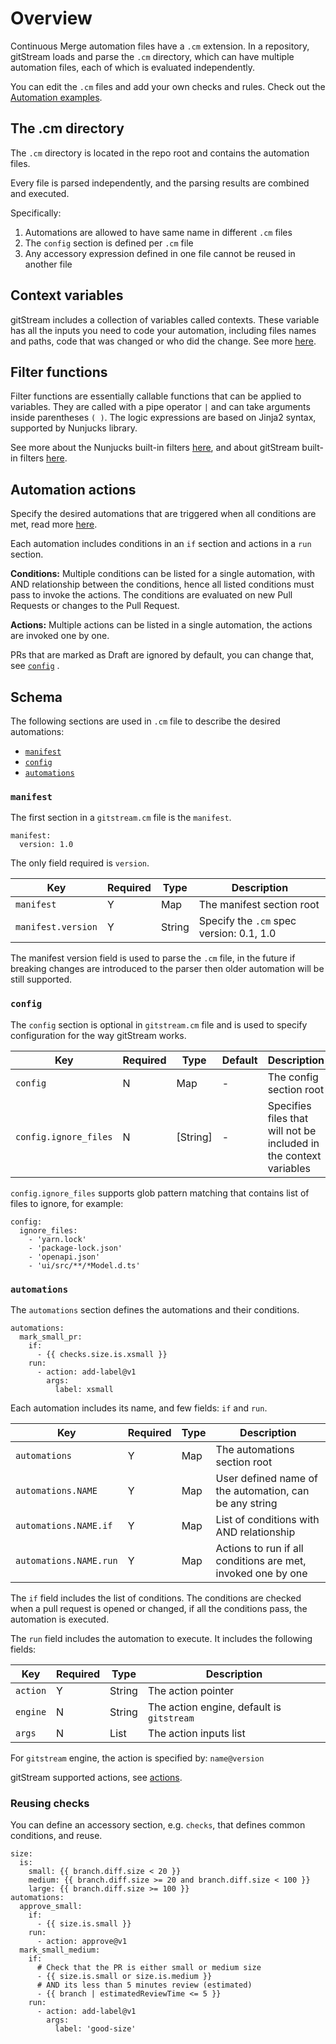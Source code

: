 # Overview

Continuous Merge automation files have a `.cm` extension. In a repository,  gitStream loads and parse the `.cm` directory, which can have multiple automation files, each of which is evaluated independently.

You can edit the `.cm` files and add your own checks and rules. Check out the [Automation examples](/examples).

## The .cm directory

The `.cm` directory is located in the repo root and contains the automation files. 

Every file is parsed independently, and the parsing results are combined and executed.

Specifically:

1. Automations are allowed to have same name in different `.cm` files
2. The `config` section is defined per `.cm` file
3. Any accessory expression defined in one file cannot be reused in another file 

## Context variables

gitStream includes a collection of variables called contexts. These variable has all the inputs you need to code your automation, including files names and paths, code that was changed or who did the change.
See more [here](/context-variables).

## Filter functions

Filter functions are essentially callable functions that can be applied to variables. They are called with a pipe operator `|` and can take arguments inside parentheses `( )`. The logic expressions are based on Jinja2 syntax, supported by Nunjucks library.

See more about the Nunjucks built-in filters [here](https://mozilla.github.io/nunjucks/templating.html#builtin-filters), and about gitStream built-in filters [here](filter-functions).

## Automation actions

Specify the desired automations that are triggered when all conditions are met, read more [here](/automation-actions).

Each automation includes conditions in an `if` section and actions in a `run` section. 

**Conditions:** Multiple conditions can be listed for a single automation, with AND relationship between the conditions, hence all listed conditions must pass to invoke the actions. The conditions are evaluated on new Pull Requests or changes to the Pull Request.

**Actions:** Multiple actions can be listed in a single automation, the actions are invoked one by one.

PRs that are marked as Draft are ignored by default, you can change that, see [`config`](#config) .

## Schema

The following sections are used in `.cm` file to describe the desired automations:

- [`manifest`](#manifest)
- [`config`](#config)
- [`automations`](#automations)

### `manifest`

The first section in a `gitstream.cm` file is the `manifest`.

```yaml+jinja
manifest: 
  version: 1.0
```

The only field required is `version`.

| Key         | Required | Type    | Description                              |
| ----------- | ---------|---------|----------------------------------------- |
| `manifest`         | Y        | Map     | The manifest section root                |
| `manifest.version` | Y        | String  | Specify the `.cm` spec version: 0.1, 1.0 |

The manifest version field is used to parse the `.cm` file, in the future if breaking changes are introduced to the parser then older automation will be still supported.

### `config`

The `config` section is optional in `gitstream.cm` file and is used to specify configuration for the way gitStream works.

| Key         | Required | Type    |  Default | Description                              |
| ----------- | ---------|---------|----------|------------------------------ |
| `config`              | N | Map   | - | The config section root                |
| `config.ignore_files` | N | [String]   | - | Specifies files that will not be included in the context variables |

`config.ignore_files` supports glob pattern matching that contains list of files to ignore, for example:

```yaml+jinja
config:
  ignore_files:
    - 'yarn.lock'
    - 'package-lock.json'
    - 'openapi.json'
    - 'ui/src/**/*Model.d.ts'
```

### `automations` 

The `automations` section defines the automations and their conditions. 

```yaml+jinja
automations:
  mark_small_pr:
    if:
      - {{ checks.size.is.xsmall }}
    run:
      - action: add-label@v1
        args:
          label: xsmall
```

Each automation includes its name, and few fields: `if` and `run`.

| Key        | Required  | Type    | Description                                     |
|------------|-----------|---------|------------------------------------------------ |
| `automations`  | Y        | Map     | The automations section root     |
| `automations.NAME`     | Y | Map | User defined name of the automation, can be any string       |
| `automations.NAME.if`  | Y | Map | List of conditions with AND relationship |
| `automations.NAME.run` | Y | Map | Actions to run if all conditions are met, invoked one by one |

The `if` field includes the list of conditions. The conditions are checked when a pull request 
is opened or changed, if all the conditions pass, the automation is executed.

The `run` field includes the automation to execute. It includes the following fields:

| Key         | Required | Type    | Description                                     |
| ----------- | ---------|---------|------------------------------------------------ |
| `action`    | Y        | String  | The action pointer                              |
| `engine`    | N        | String  | The action engine, default is `gitstream`       |
| `args`      | N        | List    | The action inputs list                          |

For `gitstream` engine, the action is specified by: `name@version`

gitStream supported actions, see [actions](/automation-actions).

### Reusing checks

You can define an accessory section, e.g. `checks`, that defines common conditions, and reuse.  

```yaml+jinja
size:
  is:
    small: {{ branch.diff.size < 20 }}
    medium: {{ branch.diff.size >= 20 and branch.diff.size < 100 }}
    large: {{ branch.diff.size >= 100 }}
automations:
  approve_small:
    if:
      - {{ size.is.small }}
    run:
      - action: approve@v1
  mark_small_medium:
    if:
      # Check that the PR is either small or medium size 
      - {{ size.is.small or size.is.medium }}
      # AND its less than 5 minutes review (estimated) 
      - {{ branch | estimatedReviewTime <= 5 }}
    run:
      - action: add-label@v1
        args:
          label: 'good-size'

```